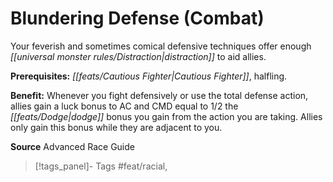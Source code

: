 ﻿---
cssclass: [feats]

---
# Blundering Defense (Combat)

Your feverish and sometimes comical defensive techniques offer enough _[[universal monster rules/Distraction|distraction]]_ to aid allies.

**Prerequisites:** _[[feats/Cautious Fighter|Cautious Fighter]]_, halfling.

**Benefit:** Whenever you fight defensively or use the total defense action, allies gain a luck bonus to AC and CMD equal to 1/2 the _[[feats/Dodge|dodge]]_ bonus you gain from the action you are taking. Allies only gain this bonus while they are adjacent to you.

**Source** Advanced Race Guide
>[!tags_panel]- Tags
> #feat/racial, 